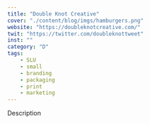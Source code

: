 ```yaml
---
title: "Double Knot Creative"
cover: "./content/blog/imgs/hamburgers.png"
website: "https://doubleknotcreative.com/"
twit: "https://twitter.com/doubleknottweet"
inst: ""
category: "D"
tags:
    - SLU
    - small
    - branding
    - packaging
    - print
    - marketing
---
```


Description
